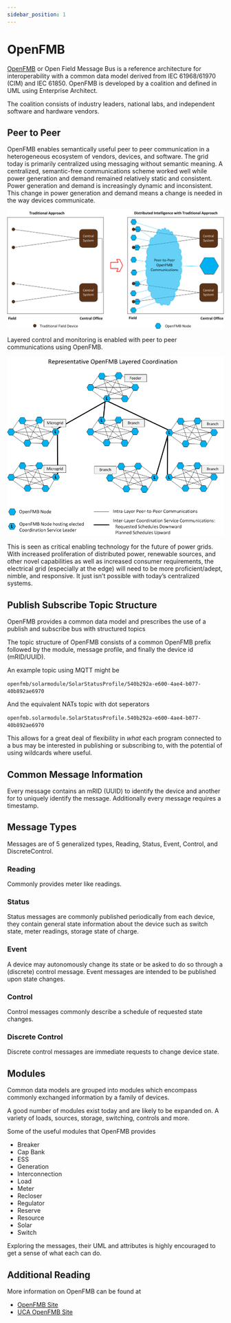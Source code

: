 ```yaml
---
sidebar_position: 1
---
```


# OpenFMB 

[OpenFMB](https://openfmb.io) or Open Field Message Bus is a reference architecture for interoperability with a common data model derived from IEC 61968/61970 (CIM) and IEC 61850. OpenFMB is developed by a coalition and defined in UML using Enterprise Architect.

The coalition consists of industry leaders, national labs, and independent software and hardware vendors.


## Peer to Peer

OpenFMB enables semantically useful peer to peer communication in a heterogeneous ecosystem of vendors, devices, and software. The grid today is primarily centralized using messaging without semantic meaning. A centralized, semantic-free communications scheme worked well while power generation and demand remained relatively static and consistent. Power generation and demand is increasingly dynamic and inconsistent. This change in power generation and demand means a change is needed in the way devices communicate.

![](/img/MoreDataInTheGridThanWeWant-20180414a.png)

Layered control and monitoring is enabled with peer to peer communications using OpenFMB.

![](/img/LayeredCoordination-20180918a.png)

This is seen as critical enabling technology for the future of power grids. With increased proliferation of distributed power, renewable sources, and other novel capabilities as well as increased consumer requirements, the electrical grid (especially at the edge) will need to be more proficient/adept, nimble, and responsive. It just isn’t possible with today’s centralized systems.

## Publish Subscribe Topic Structure

OpenFMB provides a common data model and prescribes the use of a publish
and subscribe bus with structured topics

The topic structure of OpenFMB consists of a common OpenFMB prefix followed
by the module, message profile, and finally the device id (mRID/UUID).

An example topic using MQTT might be

```openfmb/solarmodule/SolarStatusProfile/540b292a-e600-4ae4-b077-40b892ae6970```

And the equivalent NATs topic with dot seperators

```openfmb.solarmodule.SolarStatusProfile.540b292a-e600-4ae4-b077-40b892ae6970```

This allows for a great deal of flexibility in *what* each program connected to a
bus may be interested in publishing or subscribing to, with the potential of
using wildcards where useful.

## Common Message Information

Every message contains an mRID (UUID) to identify the device and another for to 
uniquely identify the message. Additionally every message requires a timestamp.

## Message Types

Messages are of 5 generalized types, Reading, Status, Event, Control, and DiscreteControl.

### Reading

Commonly provides meter like readings.

### Status

Status messages are commonly published periodically from each device, they contain
general state information about the device such as switch state, meter readings,
storage state of charge.

### Event

A device may autonomously change its state or be asked to do so through a (discrete) control
message. Event messages are intended to be published upon state changes.

### Control

Control messages commonly describe a schedule of requested state changes.

### Discrete Control

Discrete control messages are immediate requests to change device state.

## Modules

Common data models are grouped into modules which encompass commonly exchanged
information by a family of devices.

A good number of modules exist today and are likely to be expanded on. A variety of loads, sources,
storage, switching, controls and more.

Some of the useful modules that OpenFMB provides

* Breaker
* Cap Bank
* ESS
* Generation 
* Interconnection
* Load
* Meter
* Recloser
* Regulator
* Reserve
* Resource
* Solar
* Switch

Exploring the messages, their UML and attributes is highly encouraged to get a
sense of what each can do.

## Additional Reading

More information on OpenFMB can be found at

* [OpenFMB Site](https://openfmb.io)
* [UCA OpenFMB Site](https://openfmb.ucaiug.org/)
